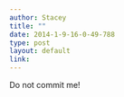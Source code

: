 ```yaml
---
author: Stacey 
title: ""
date: 2014-1-9-16-0-49-788
type: post
layout: default
link: 
---
```

Do not commit me!